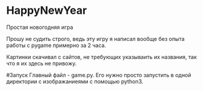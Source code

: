 # HappyNewYear
Простая новогодняя игра

Прошу не судить строго, ведь эту игру я написал вообще без опыта работы с pygame примерно за 2 часа.

Картинки скачивал с сайтов, не требующих указываить их названия, так что я их здесь не привожу.

#Запуск
Главный файл - game.py. Его нужно просто запустить в одной директории с изображаниеями с помощью python3.
